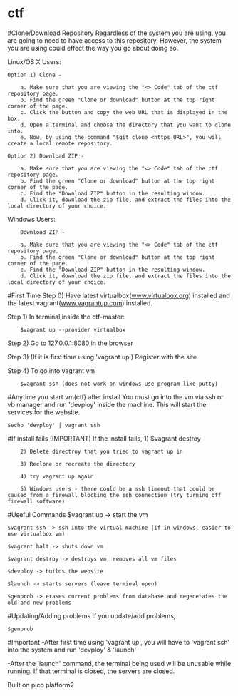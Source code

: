 # ctf

#Clone/Download Repository
Regardless of the system you are using, you are going to need to have access to this repository. However, the system you are using could effect the way you go about doing so. 
	
Linux/OS X Users:

	Option 1) Clone - 
	
		a. Make sure that you are viewing the "<> Code" tab of the ctf repository page.
		b. Find the green "Clone or download" button at the top right corner of the page.
		c. Click the button and copy the web URL that is displayed in the box.
		d. Open a terminal and choose the directory that you want to clone into.
		e. Now, by using the command "$git clone <https URL>", you will create a local remote repository.
	
	Option 2) Download ZIP - 
	
		a. Make sure that you are viewing the "<> Code" tab of the ctf repository page.
		b. Find the green "Clone or download" button at the top right corner of the page.
		c. Find the "Download ZIP" button in the resulting window.
		d. Click it, download the zip file, and extract the files into the local directory of your choice.
	
Windows Users:

		Download ZIP -
		
		a. Make sure that you are viewing the "<> Code" tab of the ctf repository page.
		b. Find the green "Clone or download" button at the top right corner of the page.
		c. Find the "Download ZIP" button in the resulting window.
		d. Click it, download the zip file, and extract the files into the local directory of your choice.
		
#First Time
Step 0) Have latest virtualbox(www.virtualbox.org) installed and the latest vagrant(www.vagrantup.com) installed.

Step 1) In terminal,inside the ctf-master:

		$vagrant up --provider virtualbox

Step 2) Go to 127.0.0.1:8080 in the browser

Step 3) (If it is first time using 'vagrant up') Register with the site

Step 4) To go into vagrant vm

		$vagrant ssh (does not work on windows-use program like putty)

#Anytime you start vm(ctf) after install
You must go into the vm via ssh or vb manager and run 'devploy' inside the machine. This will start the services for the website.
	
	$echo 'devploy' | vagrant ssh


#If install fails (IMPORTANT)
	If the install fails,
		1) $vagrant destroy

		2) Delete directroy that you tried to vagrant up in

		3) Reclone or recreate the directory

		4) try vagrant up again

		5) Windows users - there could be a ssh timeout that could be caused from a firewall blocking the ssh connection (try turning off firewall software)

#Useful Commands
	$vagrant up -> start the vm

	$vagrant ssh -> ssh into the virtual machine (if in windows, easier to use virtualbox vm)

	$vagrant halt -> shuts down vm

	$vagrant destroy -> destroys vm, removes all vm files

	$devploy -> builds the website

	$launch -> starts servers (leave terminal open)

	$genprob -> erases current problems from database and regenerates the old and new problems


#Updating/Adding problems
If you update/add problems,

	$genprob

#Important
-After first time using 'vagrant up', you will have to 'vagrant ssh' into the system and run 'devploy' & 'launch'

-After the 'launch' command, the terminal being used will be unusable while running. If that terminal is closed, the servers are closed.

Built on pico platform2
